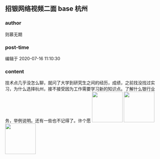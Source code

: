 ## 招银网络视频二面 base 杭州
### author 
则慕无期
### post-time 

编辑于  2020-07-16 11:10:30
### content 
<div class="post-topic-des nc-post-content">
 技术点几乎没怎么聊，就问了大学到研究生之间的经历，成绩，之前找没找过实习，为什么选择杭州，接不接受因为工作需要学习新的知识点。了解什么银行业务，举例说明。还有一些也不记得了。许个愿
 <img data-card-emoji="[offer+1]" height="100px" src="https://uploadfiles.nowcoder.com/images/20191018/63_1571398958756_9EB9CD58B9EA5E04C890326B5C1F471F" width="100px"/>
 <img data-card-emoji="[offer+1]" height="100px" src="https://uploadfiles.nowcoder.com/images/20191018/63_1571398958756_9EB9CD58B9EA5E04C890326B5C1F471F" width="100px"/>
 <img data-card-emoji="[offer+1]" height="100px" src="https://uploadfiles.nowcoder.com/images/20191018/63_1571398958756_9EB9CD58B9EA5E04C890326B5C1F471F" width="100px"/>
</div>
